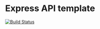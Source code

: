 # Express API template
[![Build Status](https://travis-ci.com/prakash32596/express-api.svg?branch=master)](https://travis-ci.com/prakash32596/express-api)
 
